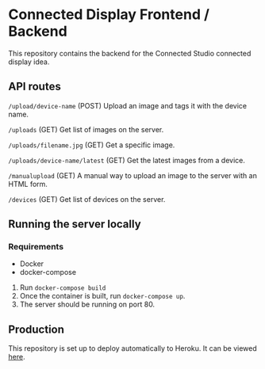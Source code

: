 # Connected Display Frontend / Backend

This repository contains the backend for the Connected Studio connected display idea.

## API routes

`/upload/device-name` (POST)
Upload an image and tags it with the device name.

`/uploads` (GET)
Get list of images on the server.

`/uploads/filename.jpg` (GET)
Get a specific image.

`/uploads/device-name/latest` (GET)
Get the latest images from a device.

`/manualupload` (GET)
A manual way to upload an image to the server with an HTML form. 

`/devices` (GET)
Get list of devices on the server.

## Running the server locally

### Requirements
- Docker
- docker-compose

1. Run `docker-compose build`
2. Once the container is built, run `docker-compose up`.
3. The server should be running on port 80.

## Production
This repository is set up to deploy automatically to Heroku. It can be viewed [here](https://connected-display.herokuapp.com/).
